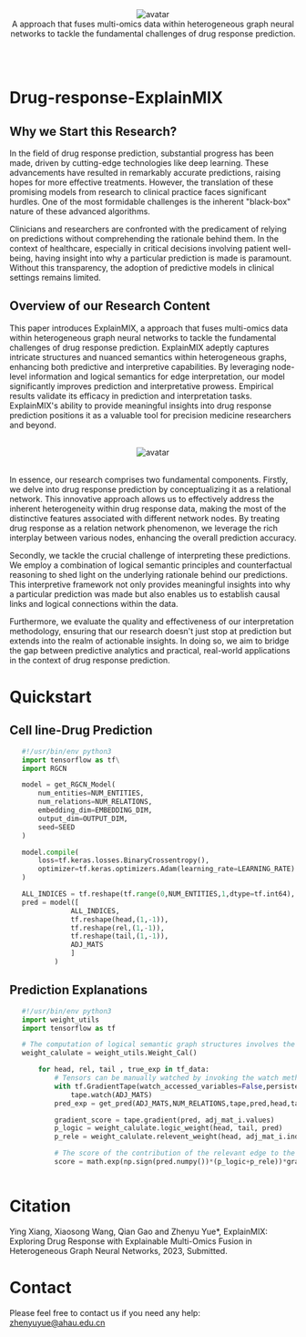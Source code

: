 <div align="center">
  <img src="./ExplainMIX/picture/logo1.png" alt="avatar">
</div>
<center>A approach that fuses multi-omics data within heterogeneous graph neural networks to tackle the fundamental challenges of drug response prediction.</center>  

<br/><br/>

# Drug-response-ExplainMIX
## Why we Start this Research?
In the field of drug response prediction, substantial progress has been made, driven by cutting-edge technologies like deep learning. These advancements have resulted in remarkably accurate predictions, raising hopes for more effective treatments. However, the translation of these promising models from research to clinical practice faces significant hurdles. One of the most formidable challenges is the inherent "black-box" nature of these advanced algorithms.

Clinicians and researchers are confronted with the predicament of relying on predictions without comprehending the rationale behind them. In the context of healthcare, especially in critical decisions involving patient well-being, having insight into why a particular prediction is made is paramount. Without this transparency, the adoption of predictive models in clinical settings remains limited.
## Overview of our Research Content
This paper introduces ExplainMIX, a approach that fuses multi-omics data within heterogeneous graph neural networks to tackle the fundamental challenges of drug response prediction. ExplainMIX adeptly captures intricate structures and nuanced semantics within heterogeneous graphs, enhancing both predictive and interpretive capabilities. By leveraging node-level information and logical semantics for edge interpretation, our model significantly improves prediction and interpretative prowess. Empirical results validate its efficacy in prediction and interpretation tasks. ExplainMIX's ability to provide meaningful insights into drug response prediction positions it as a valuable tool for precision medicine researchers and beyond.

<br/>
<div align="center">
  <img src="./ExplainMIX/picture/overview1.png" alt="avatar">
</div>
<br/>

In essence, our research comprises two fundamental components. Firstly, we delve into drug response prediction by conceptualizing it as a relational network. This innovative approach allows us to effectively address the inherent heterogeneity within drug response data, making the most of the distinctive features associated with different network nodes. By treating drug response as a relation network phenomenon, we leverage the rich interplay between various nodes, enhancing the overall prediction accuracy.

Secondly, we tackle the crucial challenge of interpreting these predictions. We employ a combination of logical semantic principles and counterfactual reasoning to shed light on the underlying rationale behind our predictions. This interpretive framework not only provides meaningful insights into why a particular prediction was made but also enables us to establish causal links and logical connections within the data.

Furthermore, we evaluate the quality and effectiveness of our interpretation methodology, ensuring that our research doesn't just stop at prediction but extends into the realm of actionable insights. In doing so, we aim to bridge the gap between predictive analytics and practical, real-world applications in the context of drug response prediction.


# Quickstart
## Cell line-Drug Prediction
 ```python
    #!/usr/bin/env python3
    import tensorflow as tf\
    import RGCN

    model = get_RGCN_Model(
        num_entities=NUM_ENTITIES,
        num_relations=NUM_RELATIONS,
        embedding_dim=EMBEDDING_DIM,
        output_dim=OUTPUT_DIM,
        seed=SEED
    )

    model.compile(
        loss=tf.keras.losses.BinaryCrossentropy(),
        optimizer=tf.keras.optimizers.Adam(learning_rate=LEARNING_RATE)
    )

    ALL_INDICES = tf.reshape(tf.range(0,NUM_ENTITIES,1,dtype=tf.int64), (1,-1))
    pred = model([
                ALL_INDICES,
                tf.reshape(head,(1,-1)),
                tf.reshape(rel,(1,-1)),
                tf.reshape(tail,(1,-1)),
                ADJ_MATS
                ]
            )
```


## Prediction Explanations
 ```python
    #!/usr/bin/env python3
    import weight_utils
    import tensorflow as tf

    # The computation of logical semantic graph structures involves the generation and analysis of graph-like representations that capture logical and semantic relationships within data.
    weight_calulate = weight_utils.Weight_Cal()

        for head, rel, tail , true_exp in tf_data:
            # Tensors can be manually watched by invoking the watch method on this context manager.
            with tf.GradientTape(watch_accessed_variables=False,persistent=True) as tape:
                tape.watch(ADJ_MATS)
            pred_exp = get_pred(ADJ_MATS,NUM_RELATIONS,tape,pred,head,tail,TOP_K)

            gradient_score = tape.gradient(pred, adj_mat_i.values)
            p_logic = weight_calulate.logic_weight(head, tail, pred)
            p_rele = weight_calulate.relevent_weight(head, adj_mat_i.indices[a[0], 2]) 

            # The score of the contribution of the relevant edge to the predicted outcome of the interpreted edge   
            score = math.exp(np.sign(pred.numpy())*(p_logic+p_rele))*gradient_score[a][0]



```

# Citation
Ying Xiang, Xiaosong Wang, Qian Gao and Zhenyu Yue*, ExplainMIX: Exploring Drug Response with Explainable Multi-Omics Fusion in Heterogeneous Graph Neural Networks, 2023, Submitted.

# Contact
Please feel free to contact us if you need any help: zhenyuyue@ahau.edu.cn